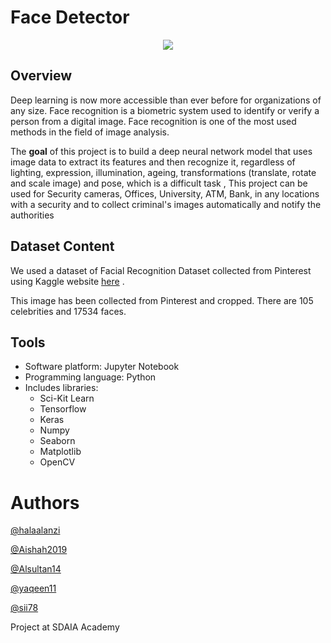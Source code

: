 # Face Detector

<p align="center" width="100%">
<img src="https://mxface.ai/Assets/images/Face_Detection/Face-Detection.png" />
</p>

## Overview
Deep learning is now more accessible than ever before for organizations of any size. Face recognition is a biometric system used to identify or verify a person from a digital image. Face recognition is one of the most used methods in the field of image analysis. 

The **goal** of this project is to build a deep neural network model that uses image data to extract its features and then recognize it, regardless of lighting, expression, illumination, ageing, transformations (translate, rotate and scale image) and pose, which is a difficult task , This project can be used for Security cameras, Offices, University, ATM, Bank, in any locations with a security and to collect criminal's images automatically and notify the authorities

## Dataset Content
We used a dataset of Facial Recognition Dataset collected from Pinterest using Kaggle website [here](https://www.kaggle.com/hereisburak/pins-face-recognition?select=105_classes_pins_dataset) .

This image has been collected from Pinterest and cropped. There are 105 celebrities and 17534 faces.

## Tools
- Software platform: Jupyter Notebook
- Programming language: Python
- Includes libraries:
  - Sci-Kit Learn
  - Tensorflow
  - Keras
  - Numpy
  - Seaborn
  - Matplotlib
  - OpenCV

# Authors
[@halaalanzi](https://github.com/halaalanzi)

[@Aishah2019](https://github.com/Aishah2019)

[@Alsultan14](https://github.com/Alsultan14)

[@yaqeen11](https://github.com/yaqeen11)

[@sii78](https://github.com/sii78)

Project at SDAIA Academy

